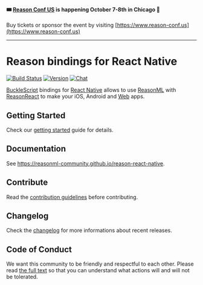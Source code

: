 #### 🎟 [Reason Conf US](https://www.reason-conf.us) is happening October 7-8th in Chicago 🎉

Buy tickets or sponsor the event by visiting
[https://www.reason-conf.us](https://www.reason-conf.us)

---

# Reason bindings for React Native

[![Build Status](https://img.shields.io/circleci/project/github/reasonml-community/reason-react-native/master.svg)](https://circleci.com/gh/reasonml-community/reason-react-native)
[![Version](https://img.shields.io/npm/v/reason-react-native.svg)](https://www.npmjs.com/package/reason-react-native)
[![Chat](https://img.shields.io/discord/235176658175262720.svg?logo=discord&colorb=blue)](https://reasonml-community.github.io/reason-react-native/discord/)

[BuckleScript](https://bucklescript.github.io) bindings for
[React Native](https://github.com/facebook/react-native) allows to use
[ReasonML](https://reasonml.github.io) with
[ReasonReact](https://reasonml.github.io/reason-react/) to make your iOS,
Android and [Web](https://github.com/necolas/react-native-web) apps.

## Getting Started

Check our
[getting started](https://reasonml-community.github.io/reason-react-native/en/docs/)
guide for details.

## Documentation

See https://reasonml-community.github.io/reason-react-native.

## Contribute

Read the [contribution guidelines](./CONTRIBUTING.md) before contributing.

## Changelog

Check the [changelog](./CHANGELOG.md) for more informations about recent
releases.

## Code of Conduct

We want this community to be friendly and respectful to each other. Please read
[the full text](./CODE_OF_CONDUCT.md)
so that you can understand what actions will and will not be tolerated.
